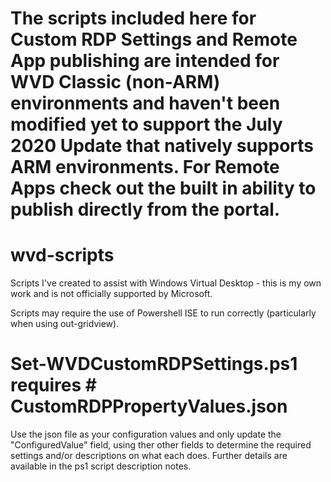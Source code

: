 # The scripts included here for Custom RDP Settings and Remote App publishing are intended for WVD Classic (non-ARM) environments and haven't been modified yet to support the July 2020 Update that natively supports ARM environments. For Remote Apps check out the built in ability to publish directly from the portal. 


# wvd-scripts
Scripts I've created to assist with Windows Virtual Desktop - this is my own work and is not officially supported by Microsoft. 

Scripts may require the use of Powershell ISE to run correctly (particularly when using out-gridview). 


# Set-WVDCustomRDPSettings.ps1 requires # CustomRDPPropertyValues.json
Use the json file as your configuration values and only update the "ConfiguredValue" field, using ther other fields to determine the required settings and/or descriptions on what each does. Further details are available in the ps1 script description notes. 
